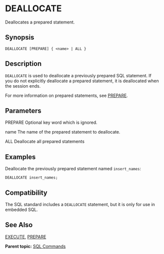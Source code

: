 # DEALLOCATE 

Deallocates a prepared statement.

## <a id="section2"></a>Synopsis 

``` {#sql_command_synopsis}
DEALLOCATE [PREPARE] { <name> | ALL }
```

## <a id="section3"></a>Description 

`DEALLOCATE` is used to deallocate a previously prepared SQL statement. If you do not explicitly deallocate a prepared statement, it is deallocated when the session ends.

For more information on prepared statements, see [PREPARE](PREPARE.html).

## <a id="section4"></a>Parameters 

PREPARE
Optional key word which is ignored.

name
The name of the prepared statement to deallocate.

ALL
Deallocate all prepared statements

## <a id="section5"></a>Examples 

Deallocate the previously prepared statement named `insert_names`:

```
DEALLOCATE insert_names;
```

## <a id="section6"></a>Compatibility 

The SQL standard includes a `DEALLOCATE` statement, but it is only for use in embedded SQL.

## <a id="section7"></a>See Also 

[EXECUTE](EXECUTE.html), [PREPARE](PREPARE.html)

**Parent topic:** [SQL Commands](../sql_commands/sql_ref.html)

